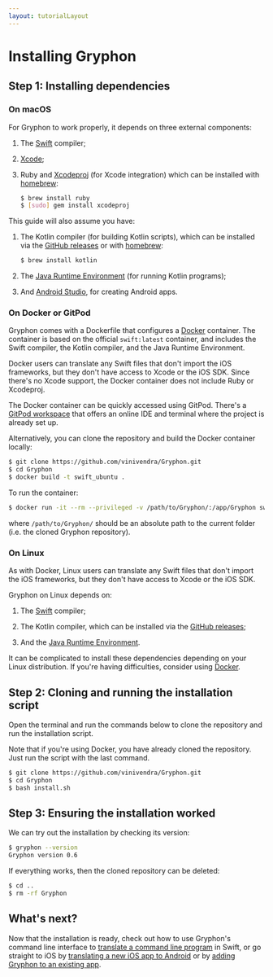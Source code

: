 ```yaml
---
layout: tutorialLayout
---
```


# Installing Gryphon

## Step 1: Installing dependencies

### On macOS

For Gryphon to work properly, it depends on three external components:

1. The [Swift](https://swift.org/download/) compiler;

2. [Xcode](https://apps.apple.com/us/app/xcode/id497799835);

3. Ruby and [Xcodeproj](https://github.com/CocoaPods/Xcodeproj) (for Xcode integration) which can be installed with [homebrew](https://brew.sh):

    ```` bash
    $ brew install ruby
    $ [sudo] gem install xcodeproj
    ````

This guide will also assume you have:

1. The Kotlin compiler (for building Kotlin scripts), which can be installed via the [GitHub releases](https://github.com/JetBrains/kotlin/releases/tag/v1.3.72) or with [homebrew](https://brew.sh):

    ```` bash
    $ brew install kotlin
    ````

2. The [Java Runtime Environment](https://www.oracle.com/java/technologies/javase-jre8-downloads.html) (for running Kotlin programs);

3. And [Android Studio](https://developer.android.com/studio/), for creating Android apps.

### On Docker or GitPod

Gryphon comes with a Dockerfile that configures a [Docker](https://www.docker.com) container. The container is based on the official `swift:latest` container, and includes the Swift compiler, the Kotlin compiler, and the Java Runtime Environment.

Docker users can translate any Swift files that don't import the iOS frameworks, but they don't have access to Xcode or the iOS SDK. Since there's no Xcode support, the Docker container does not include Ruby or Xcodeproj.

The Docker container can be quickly accessed using GitPod. There's a [GitPod workspace](http://gitpod.io/#github.com/vinivendra/Gryphon) that offers an online IDE and terminal where the project is already set up.

Alternatively, you can clone the repository and build the Docker container locally:

```` bash
$ git clone https://github.com/vinivendra/Gryphon.git
$ cd Gryphon
$ docker build -t swift_ubuntu .
````

To run the container:

```` bash
$ docker run -it --rm --privileged -v /path/to/Gryphon/:/app/Gryphon swift_ubuntu
````

where `/path/to/Gryphon/` should be an absolute path to the current folder (i.e. the cloned Gryphon repository).

### On Linux

As with Docker, Linux users can translate any Swift files that don't import the iOS frameworks, but they don't have access to Xcode or the iOS SDK.

Gryphon on Linux depends on:

1. The [Swift](https://swift.org/download/) compiler;

2. The Kotlin compiler, which can be installed via the [GitHub releases](https://github.com/JetBrains/kotlin/releases/tag/v1.3.72);

3. And the [Java Runtime Environment](https://www.oracle.com/java/technologies/javase-jre8-downloads.html).

It can be complicated to install these dependencies depending on your Linux distribution. If you're having difficulties, consider using [Docker](https://www.docker.com).

## Step 2: Cloning and running the installation script

Open the terminal and run the commands below to clone the repository and run the installation script.

Note that if you're using Docker, you have already cloned the repository. Just run the script with the last command.

```` bash
$ git clone https://github.com/vinivendra/Gryphon.git
$ cd Gryphon
$ bash install.sh
````

## Step 3: Ensuring the installation worked

We can try out the installation by checking its version:

```` bash
$ gryphon --version
Gryphon version 0.6
````

If everything works, then the cloned repository can be deleted:

```` bash
$ cd ..
$ rm -rf Gryphon
````

## What's next?

Now that the installation is ready, check out how to use Gryphon's command line interface to [translate a command line program](translatingCommandLinePrograms.html) in Swift, or go straight to iOS by [translating a new iOS app to Android](translatingANewiOSAppToAndroid.html) or by [adding Gryphon to an existing app](addingGryphonToAnExistingApp.html).



